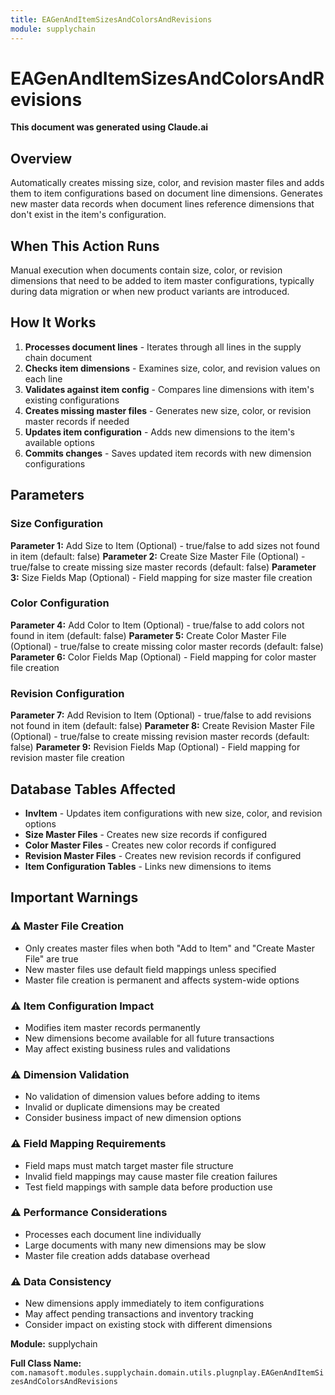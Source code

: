 ```yaml
---
title: EAGenAndItemSizesAndColorsAndRevisions
module: supplychain
---
```



<div class='entity-flows'>

# EAGenAndItemSizesAndColorsAndRevisions

**This document was generated using Claude.ai**

## Overview

Automatically creates missing size, color, and revision master files and adds them to item configurations based on document line dimensions. Generates new master data records when document lines reference dimensions that don't exist in the item's configuration.

## When This Action Runs

Manual execution when documents contain size, color, or revision dimensions that need to be added to item master configurations, typically during data migration or when new product variants are introduced.

## How It Works

1. **Processes document lines** - Iterates through all lines in the supply chain document
2. **Checks item dimensions** - Examines size, color, and revision values on each line
3. **Validates against item config** - Compares line dimensions with item's existing configurations
4. **Creates missing master files** - Generates new size, color, or revision master records if needed
5. **Updates item configuration** - Adds new dimensions to the item's available options
6. **Commits changes** - Saves updated item records with new dimension configurations

## Parameters

### Size Configuration
**Parameter 1:** Add Size to Item (Optional) - true/false to add sizes not found in item (default: false)
**Parameter 2:** Create Size Master File (Optional) - true/false to create missing size master records (default: false)
**Parameter 3:** Size Fields Map (Optional) - Field mapping for size master file creation

### Color Configuration  
**Parameter 4:** Add Color to Item (Optional) - true/false to add colors not found in item (default: false)
**Parameter 5:** Create Color Master File (Optional) - true/false to create missing color master records (default: false)
**Parameter 6:** Color Fields Map (Optional) - Field mapping for color master file creation

### Revision Configuration
**Parameter 7:** Add Revision to Item (Optional) - true/false to add revisions not found in item (default: false)
**Parameter 8:** Create Revision Master File (Optional) - true/false to create missing revision master records (default: false)
**Parameter 9:** Revision Fields Map (Optional) - Field mapping for revision master file creation

## Database Tables Affected

- **InvItem** - Updates item configurations with new size, color, and revision options
- **Size Master Files** - Creates new size records if configured
- **Color Master Files** - Creates new color records if configured
- **Revision Master Files** - Creates new revision records if configured
- **Item Configuration Tables** - Links new dimensions to items

## Important Warnings

### ⚠️ Master File Creation
- Only creates master files when both "Add to Item" and "Create Master File" are true
- New master files use default field mappings unless specified
- Master file creation is permanent and affects system-wide options

### ⚠️ Item Configuration Impact
- Modifies item master records permanently
- New dimensions become available for all future transactions
- May affect existing business rules and validations

### ⚠️ Dimension Validation
- No validation of dimension values before adding to items
- Invalid or duplicate dimensions may be created
- Consider business impact of new dimension options

### ⚠️ Field Mapping Requirements
- Field maps must match target master file structure
- Invalid field mappings may cause master file creation failures
- Test field mappings with sample data before production use

### ⚠️ Performance Considerations
- Processes each document line individually
- Large documents with many new dimensions may be slow
- Master file creation adds database overhead

### ⚠️ Data Consistency
- New dimensions apply immediately to item configurations
- May affect pending transactions and inventory tracking
- Consider impact on existing stock with different dimensions

**Module:** supplychain

**Full Class Name:** `com.namasoft.modules.supplychain.domain.utils.plugnplay.EAGenAndItemSizesAndColorsAndRevisions`


</div>

